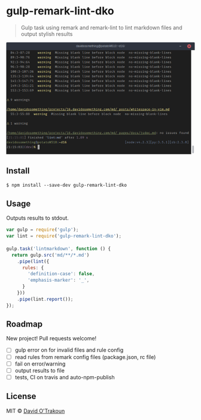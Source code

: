# gulp-remark-lint-dko

> Gulp task using remark and remark-lint to lint markdown files and output
> stylish results

![Example output](https://raw.githubusercontent.com/davidosomething/gulp-remark-lint-dko/master/screenshot.png)

## Install

```
$ npm install --save-dev gulp-remark-lint-dko
```

## Usage

Outputs results to stdout.

```js
var gulp = require('gulp');
var lint = require('gulp-remark-lint-dko');

gulp.task('lintmarkdown', function () {
  return gulp.src('md/**/*.md')
    .pipe(lint({
      rules: {
        'definition-case': false,
        'emphasis-marker': '_',
      }
    }))
    .pipe(lint.report());
});
```

## Roadmap

New project! Pull requests welcome!

- [ ] gulp error on for invalid files and rule config
- [ ] read rules from remark config files (package.json, rc file)
- [ ] fail on error/warning
- [ ] output results to file
- [ ] tests, CI on travis and auto-npm-publish

## License

MIT © [David O'Trakoun](http://davidosomething.com)
